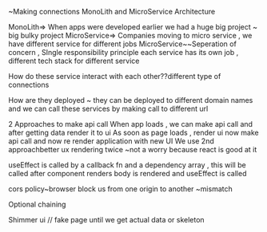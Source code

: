 ~Making connections 
MonoLith and MicroService Architecture

MonoLith=> When apps were developed earlier we had a huge big project ~ big bulky project
MicroService=> Companies moving to micro service , we have different service for different jobs 
MicroService~~Seperation of concern , SIngle responsibility principle  each service has its own job , different tech stack for different service 

How do these service interact with each other??different type of connections 

How are they deployed ~ they can be deployed to different domain names and we can call these services by making call to different url 


2 Approaches to make api call 
When app loads , we can make api call and after getting data render it to ui 
As soon as page loads , render ui now make api call and now re render application with new UI
We use 2nd approachbetter ux 
rendering twice ~not a worry because react is good at it 

useEffect is called by a callback fn and a dependency array , this will be called after component renders 
body is rendered and useEffect is called 

cors policy~browser block us from one origin to another ~mismatch

Optional chaining 


Shimmer ui // fake page until we get actual data or skeleton 